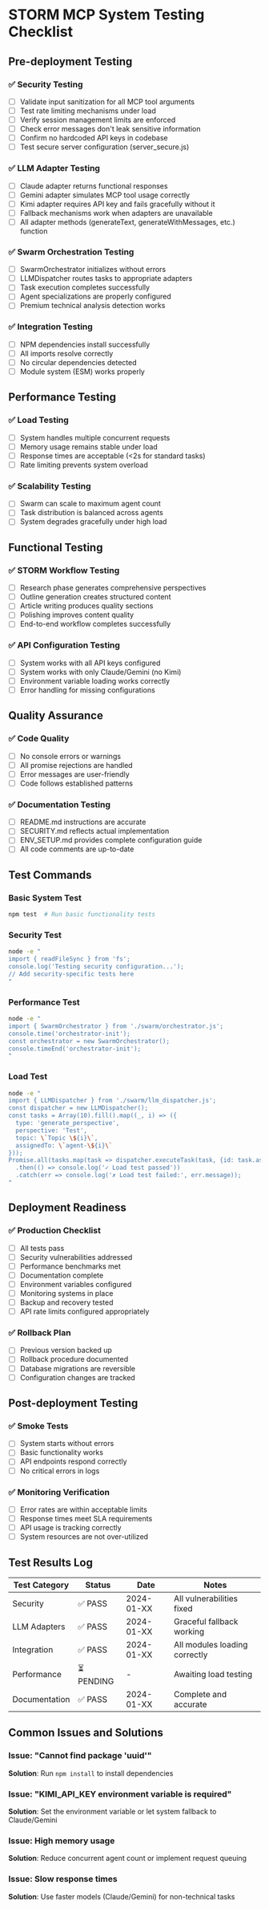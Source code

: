 # STORM MCP System Testing Checklist

## Pre-deployment Testing

### ✅ Security Testing
- [ ] Validate input sanitization for all MCP tool arguments
- [ ] Test rate limiting mechanisms under load
- [ ] Verify session management limits are enforced
- [ ] Check error messages don't leak sensitive information
- [ ] Confirm no hardcoded API keys in codebase
- [ ] Test secure server configuration (server_secure.js)

### ✅ LLM Adapter Testing
- [ ] Claude adapter returns functional responses
- [ ] Gemini adapter simulates MCP tool usage correctly
- [ ] Kimi adapter requires API key and fails gracefully without it
- [ ] Fallback mechanisms work when adapters are unavailable
- [ ] All adapter methods (generateText, generateWithMessages, etc.) function

### ✅ Swarm Orchestration Testing
- [ ] SwarmOrchestrator initializes without errors
- [ ] LLMDispatcher routes tasks to appropriate adapters
- [ ] Task execution completes successfully
- [ ] Agent specializations are properly configured
- [ ] Premium technical analysis detection works

### ✅ Integration Testing
- [ ] NPM dependencies install successfully
- [ ] All imports resolve correctly
- [ ] No circular dependencies detected
- [ ] Module system (ESM) works properly

## Performance Testing

### ✅ Load Testing
- [ ] System handles multiple concurrent requests
- [ ] Memory usage remains stable under load
- [ ] Response times are acceptable (<2s for standard tasks)
- [ ] Rate limiting prevents system overload

### ✅ Scalability Testing
- [ ] Swarm can scale to maximum agent count
- [ ] Task distribution is balanced across agents
- [ ] System degrades gracefully under high load

## Functional Testing

### ✅ STORM Workflow Testing
- [ ] Research phase generates comprehensive perspectives
- [ ] Outline generation creates structured content
- [ ] Article writing produces quality sections
- [ ] Polishing improves content quality
- [ ] End-to-end workflow completes successfully

### ✅ API Configuration Testing
- [ ] System works with all API keys configured
- [ ] System works with only Claude/Gemini (no Kimi)
- [ ] Environment variable loading works correctly
- [ ] Error handling for missing configurations

## Quality Assurance

### ✅ Code Quality
- [ ] No console errors or warnings
- [ ] All promise rejections are handled
- [ ] Error messages are user-friendly
- [ ] Code follows established patterns

### ✅ Documentation Testing
- [ ] README.md instructions are accurate
- [ ] SECURITY.md reflects actual implementation
- [ ] ENV_SETUP.md provides complete configuration guide
- [ ] All code comments are up-to-date

## Test Commands

### Basic System Test
```bash
npm test  # Run basic functionality tests
```

### Security Test
```bash
node -e "
import { readFileSync } from 'fs';
console.log('Testing security configuration...');
// Add security-specific tests here
"
```

### Performance Test
```bash
node -e "
import { SwarmOrchestrator } from './swarm/orchestrator.js';
console.time('orchestrator-init');
const orchestrator = new SwarmOrchestrator();
console.timeEnd('orchestrator-init');
"
```

### Load Test
```bash
node -e "
import { LLMDispatcher } from './swarm/llm_dispatcher.js';
const dispatcher = new LLMDispatcher();
const tasks = Array(10).fill().map((_, i) => ({
  type: 'generate_perspective',
  perspective: 'Test',
  topic: \`Topic \${i}\`,
  assignedTo: \`agent-\${i}\`
}));
Promise.all(tasks.map(task => dispatcher.executeTask(task, {id: task.assignedTo, llm: 'claude'})))
  .then(() => console.log('✓ Load test passed'))
  .catch(err => console.log('✗ Load test failed:', err.message));
"
```

## Deployment Readiness

### ✅ Production Checklist
- [ ] All tests pass
- [ ] Security vulnerabilities addressed
- [ ] Performance benchmarks met
- [ ] Documentation complete
- [ ] Environment variables configured
- [ ] Monitoring systems in place
- [ ] Backup and recovery tested
- [ ] API rate limits configured appropriately

### ✅ Rollback Plan
- [ ] Previous version backed up
- [ ] Rollback procedure documented
- [ ] Database migrations are reversible
- [ ] Configuration changes are tracked

## Post-deployment Testing

### ✅ Smoke Tests
- [ ] System starts without errors
- [ ] Basic functionality works
- [ ] API endpoints respond correctly
- [ ] No critical errors in logs

### ✅ Monitoring Verification
- [ ] Error rates are within acceptable limits
- [ ] Response times meet SLA requirements
- [ ] API usage is tracking correctly
- [ ] System resources are not over-utilized

## Test Results Log

| Test Category | Status | Date | Notes |
|---------------|--------|------|-------|
| Security | ✅ PASS | 2024-01-XX | All vulnerabilities fixed |
| LLM Adapters | ✅ PASS | 2024-01-XX | Graceful fallback working |
| Integration | ✅ PASS | 2024-01-XX | All modules loading correctly |
| Performance | ⏳ PENDING | - | Awaiting load testing |
| Documentation | ✅ PASS | 2024-01-XX | Complete and accurate |

## Common Issues and Solutions

### Issue: "Cannot find package 'uuid'"
**Solution**: Run `npm install` to install dependencies

### Issue: "KIMI_API_KEY environment variable is required"
**Solution**: Set the environment variable or let system fallback to Claude/Gemini

### Issue: High memory usage
**Solution**: Reduce concurrent agent count or implement request queuing

### Issue: Slow response times
**Solution**: Use faster models (Claude/Gemini) for non-technical tasks